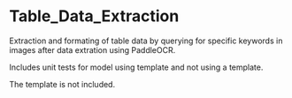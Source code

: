 # Table_Data_Extraction

Extraction and formating of table data by querying for specific keywords in images after data extration using PaddleOCR.

Includes unit tests for model using template and not using a template. 

The template is not included.
